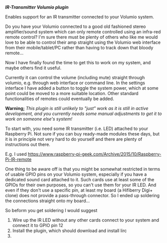 ***IR-Transmitter Volumio plugin***

Enables support for an IR transmitter connected to your Volumio system.

Do you have your Volumio connected to a good old fashioned stereo amplifier/sound system which can only remote controlled using an infra-red remote control?
I'm sure there must be plenty of others who like me would love to be able to control their amp straight using the Volumio web interface from their mobile/tablet/PC rather than having to track down that bloody remote...

Now I have finally found the time to get this to work on my system, and maybe others find it useful.

Currently it can control the volume (including mute) straight through volumio, e.g. through web interface or command line. In the settings interface I have added a button to toggle the system power, which at some point could be moved to a more suitable location.
Other standard functionalities of remotes could eventually be added.

**Warning;**
_This plugin is still unlikely to "just" work as it is still in active development, and you currently needs some manual adjustments to get it to work on someone else's system!_

To start with, you need some IR transmitter (i.e. LED) attached to your Raspberry Pi. Not sure if you can buy ready-made modules these days, but it is in principle not very hard to do yourself and there are plenty of instructions out there.

E.g. I used https://www.raspberry-pi-geek.com/Archive/2015/10/Raspberry-Pi-IR-remote

One thing to be aware off is that you might be somewhat restricted in terms of usable GPIO pins on your Volumio system, especially if you have a dedicated sound card attached to it. Such cards use at least some of the GPIOs for their own purposes, so you can't use them for your IR LED. And even if they don't use a specific pin, at least my board (a Hifiberry Digi+ clone) does not provide a pass-through connector. So I ended up soldering the connections straight onto my board...

So beform you get soldering I would suggest
1. Wire up the IR LED without any other cards connect to your system and connect it to GPIO pin 12
2. Install the plugin, which should download and install lirc
3. 

